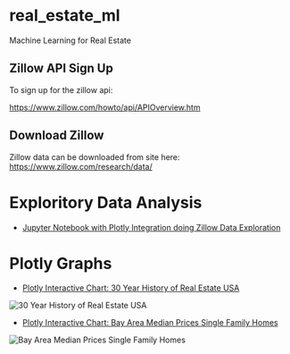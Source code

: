 # real_estate_ml
Machine Learning for Real Estate

## Zillow API Sign Up

To sign up for the zillow api:

https://www.zillow.com/howto/api/APIOverview.htm

## Download Zillow

Zillow data can be downloaded from site here:
https://www.zillow.com/research/data/

# Exploritory Data Analysis

* [Jupyter Notebook with Plotly Integration doing Zillow Data Exploration](https://github.com/noahgift/real_estate_ml/blob/master/notebooks/explore_zillow_data_sets.ipynb)

# Plotly Graphs

* [Plotly Interactive Chart:  30 Year History of Real Estate USA](https://plot.ly/~ngift/9/)

![30 Year History of Real Estate USA](https://user-images.githubusercontent.com/58792/33234951-e89a4d86-d1e3-11e7-94bc-6ca8ce336104.png)

* [Plotly Interactive Chart:  Bay Area Median Prices Single Family Homes](https://plot.ly/~ngift/7/)

![Bay Area Median Prices Single Family Homes](https://user-images.githubusercontent.com/58792/33234931-90cfd350-d1e3-11e7-94d4-61e6e7ed11d0.png)
